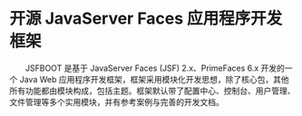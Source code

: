 # 开源 JavaServer Faces 应用程序开发框架

&emsp;&emsp;JSFBOOT 是基于 JavaServer Faces (JSF) 2.x、PrimeFaces 6.x 开发的一个 Java Web 应用程序开发框架，框架采用模块化开发思想，除了核心包，其他所有功能都由模块构成，包括主题。框架默认带了配置中心、控制台、用户管理、文件管理等多个实用模块，并有参考案例与完善的开发文档。 
